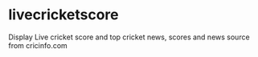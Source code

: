 # livecricketscore
Display Live cricket score and top cricket news, scores and news source from cricinfo.com
